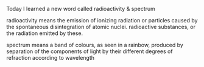 Today I learned a new word called radioactivity & spectrum



radioactivity means the emission of ionizing radiation or particles caused by the spontaneous disintegration of atomic nuclei. radioactive substances, or the radiation emitted by these.



spectrum means a band of colours, as seen in a rainbow, produced by separation of the components of light by their different degrees of refraction according to wavelength